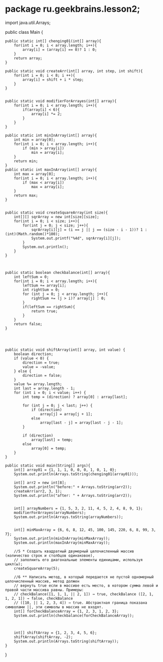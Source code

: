 # package ru.geekbrains.lesson2;

import java.util.Arrays;

public class Main {
  
    public static int[] chenging01(int[] array){
        for(int i = 0; i < array.length; i++){
            array[i] = (array[i] == 0)? 1 : 0;
        }
        return array;
    }
  
    public static void createArr(int[] array, int step, int shift){
        for(int i = 0; i < 8; i ++){
            array[i] = shift + i * step;
        }
    }

  
    public static void modifierForArrayes(int[] array){
        for(int i = 0; i < array.length; i++){
            if(array[i] < 6){
                array[i] *= 2;
            }
        }
    }

    public static int minInArray(int[] array){
        int min = array[0];
        for(int i = 0; i < array.length; i++){
            if (min > array[i])
                min = array[i];
        }
        return min;
    }
    public static int maxInArray(int[] array){
        int max = array[0];
        for(int i = 0; i < array.length; i++){
            if (max < array[i])
                max = array[i];
        }
        return max;
    }

 
    public static void createSquareArray(int size){
        int[][] sqrArray = new int[size][size];
        for(int i = 0; i < size; i++){
            for(int j = 0; j < size; j++){
                sqrArray[i][j] = (i == j || j == (size - i - 1))? 1 : (int)(Math.random()*100);
                System.out.printf("%4d", sqrArray[i][j]);
            }
            System.out.println();
        }
    }

  

    public static boolean checkbalance(int[] array){
        int leftSum = 0;
        for(int i = 0; i < array.length; i++){
            leftSum += array[i];
            int rightSum = 0;
            for (int j = 0; j < array.length; j++){
                rightSum += (j > i)? array[j] : 0;
            }
            if(leftSum == rightSum){
                return true;
            }
        }
        return false;
    }




    public static void shiftArray(int[] array, int value) {
        boolean direction;
        if (value < 0) {
            direction = true;
            value = -value;
        } else {
            direction = false;
        }
        value %= array.length;
        int last = array.length - 1;
        for (int i = 0; i < value; i++) {
            int temp = (direction) ? array[0] : array[last];

            for (int j = 0; j < last; j++) {
                if (direction)
                    array[j] = array[j + 1];
                else
                    array[last - j] = array[last - j - 1];
            }

            if (direction)
                array[last] = temp;
            else
                array[0] = temp;
        }
    }

    public static void main(String[] args){
        int[] array01 = {1, 1, 1, 0, 0, 0, 1, 0, 1, 0};
        System.out.println(Arrays.toString(chenging01(array01)));

        int[] arr2 = new int[8];
        System.out.println("before:" + Arrays.toString(arr2));
        createArr(arr2, 3, 1);
        System.out.println("after: " + Arrays.toString(arr2));


        int[] arrayNumbers = {1, 5, 3, 2, 11, 4, 5, 2, 4, 8, 9, 1};
        modifierForArrayes(arrayNumbers);
        System.out.println(Arrays.toString(arrayNumbers));

      
        int[] minMaxArray = {6, 6, 8, 12, 45, 100, 145, 220, 6, 8, 99, 3, 7};
        System.out.println(minInArray(minMaxArray));
        System.out.println(maxInArray(minMaxArray));

        //5 * Создать квадратный двумерный целочисленный массив (количество строк и столбцов одинаковое),
        // заполнить его диагональные элементы единицами, используя цикл(ы);
        createSquareArray(5);

        //6 ** Написать метод, в который передается не пустой одномерный целочисленный массив, метод должен
        // вернуть true если в массиве есть место, в котором сумма левой и правой части массива равны. Примеры:
        // checkBalance([1, 1, 1, || 2, 1]) → true, checkBalance ([2, 1, 1, 2, 1]) → false, checkBalance
        // ([10, || 1, 2, 3, 4]) → true. Абстрактная граница показана символами ||, эти символы в массив не входят.
        int[] forCheckBalanceArray = {1, 2, 3, 1, 2, 3};
        System.out.println(checkbalance(forCheckBalanceArray));

  

        int[] shiftArray = {1, 2, 3, 4, 5, 6};
        shiftArray(shiftArray, -2);
        System.out.println(Arrays.toString(shiftArray));
    }
}

